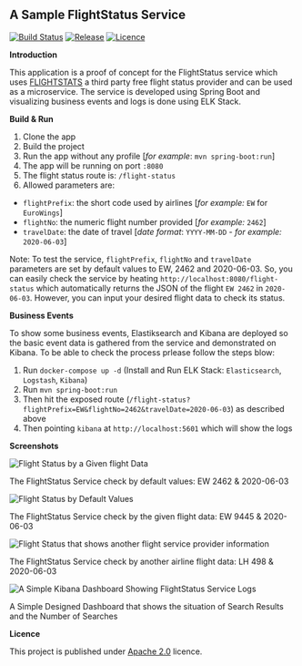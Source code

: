 A Sample FlightStatus Service
-------------------
[![Build Status](https://travis-ci.org/joemccann/dillinger.svg?branch=master)](https://travis-ci.org/joemccann/dillinger) [![Release](https://img.shields.io/badge/release-v1.0.0.RELEASE-blue)](https://img.shields.io/badge/release-v1.0.0.RELEASE-blue) [![Licence](https://img.shields.io/badge/licence-Apache%202.0-blue)](https://img.shields.io/badge/licence-Apache%202.0-blue)

**Introduction**

This application is a proof of concept for the FlightStatus service which uses [FLIGHTSTATS](https://www.flightstats.com) a third party free flight status provider and can be used as a microservice.
The service is developed using Spring Boot and visualizing business events and logs is done using ELK Stack.

**Build & Run**
1. Clone the app 
2. Build the project
3. Run the app without any profile [_for example_: `mvn spring-boot:run`]
4. The app will be running on port `:8080`
5. The flight status route is: `/flight-status`
6. Allowed parameters are: 
  - `flightPrefix`: the short code used by airlines [_for example:_ `EW` for `EuroWings`]
  - `flightNo`: the numeric flight number provided [_for example:_ `2462`]
  - `travelDate`: the date of travel [_date format_: `YYYY-MM-DD` - _for example:_ `2020-06-03`]
   
Note: To test the service, `flightPrefix`, `flightNo` and `travelDate` parameters are set by default values to EW, 2462 and 2020-06-03. So, you can easily check the service by heating `http://localhost:8080/flight-status` which automatically returns the JSON of the flight `EW 2462` in `2020-06-03`. However, you can input your desired flight data to check its status.


**Business Events**

To show some business events, Elastiksearch and Kibana are deployed so the basic event data is gathered from the service and demonstrated on Kibana. To be able to check the process prlease follow the steps blow:
1. Run `docker-compose up -d` (Install and Run ELK Stack: `Elasticsearch`, `Logstash`, `Kibana`)
2. Run `mvn spring-boot:run`
3. Then hit the exposed route (`/flight-status?flightPrefix=EW&flightNo=2462&travelDate=2020-06-03`) as described above
4. Then pointing `kibana` at `http://localhost:5601` which will show the logs

**Screenshots**

![Flight Status by a Given flight Data](https://i.ibb.co/dDkHbSR/Flight-Status-Default-Values.png)

The FlightStatus Service check by default values: EW 2462 & 2020-06-03


![Flight Status by Default Values](https://i.ibb.co/BcGj60J/A-Desired-Flight-Status-Check.png)

The FlightStatus Service check by the given flight data: EW 9445 & 2020-06-03


![Flight Status that shows another flight service provider information](https://i.ibb.co/c3dssm4/LH-Example.png)

The FlightStatus Service check by another airline flight data: LH 498 & 2020-06-03


![A Simple Kibana Dashboard Showing FlightStatus Service Logs](https://i.ibb.co/tsmnRGR/2020-06-07-23.png)

A Simple Designed Dashboard that shows the situation of Search Results and the Number of Searches

   
**Licence**

This project is published under [Apache 2.0](https://www.apache.org/licenses/LICENSE-2.0.txt) licence.
